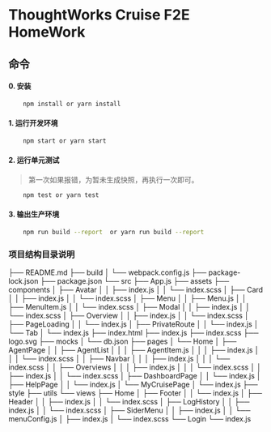# ThoughtWorks Cruise F2E HomeWork

## 命令  
#### 0. 安装
```bash
    npm install or yarn install  
```  

#### 1. 运行开发环境  
```bash
    npm start or yarn start  
```

#### 2. 运行单元测试  
> 第一次如果报错，为暂未生成快照，再执行一次即可。  
```bash
    npm test or yarn test  
```

#### 3. 输出生产环境  
```bash  
    npm run build --report  or yarn run build --report  
``` 

### 项目结构目录说明  
├── README.md
├── build
│   └── webpack.config.js
├── package-lock.json
├── package.json
└── src
    ├── App.js
    ├── assets
    ├── components
    │   ├── Avatar
    │   │   ├── index.js
    │   │   └── index.scss
    │   ├── Card
    │   │   ├── index.js
    │   │   └── index.scss
    │   ├── Menu
    │   │   ├── Menu.js
    │   │   ├── MenuItem.js
    │   │   └── index.scss
    │   ├── Modal
    │   │   ├── index.js
    │   │   └── index.scss
    │   ├── Overview
    │   │   ├── index.js
    │   │   └── index.scss
    │   ├── PageLoading
    │   │   └── index.js
    │   ├── PrivateRoute
    │   │   └── index.js
    │   └── Tab
    │       └── index.js
    ├── index.html
    ├── index.js
    ├── index.scss
    ├── logo.svg
    ├── mocks
    │   └── db.json
    ├── pages
    │   └── Home
    │       ├── AgentPage
    │       │   ├── AgentList
    │       │   │   ├── AgentItem.js
    │       │   │   ├── index.js
    │       │   │   └── index.scss
    │       │   ├── Navbar
    │       │   │   ├── index.js
    │       │   │   └── index.scss
    │       │   ├── Overviews
    │       │   │   ├── index.js
    │       │   │   └── index.scss
    │       │   ├── index.js
    │       │   └── index.scss
    │       ├── DashboardPage
    │       │   └── index.js
    │       ├── HelpPage
    │       │   └── index.js
    │       └── MyCruisePage
    │           └── index.js
    ├── style
    ├── utils
    └── views
        ├── Home
        │   ├── Footer
        │   │   └── index.js
        │   ├── Header
        │   │   ├── index.js
        │   │   └── index.scss
        │   ├── LogHistory
        │   │   ├── index.js
        │   │   └── index.scss
        │   ├── SiderMenu
        │   │   ├── index.js
        │   │   └── menuConfig.js
        │   ├── index.js
        │   └── index.scss
        └── Login
            └── index.js